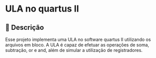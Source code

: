 # ULA no quartus II

## 📄 Descrição
Esse projeto implementa uma ULA no software quartus II utilizando os arquivos em bloco. A ULA é capaz de efetuar as operações de soma, subtração, or e and, além de simular a utilização de registradores.
